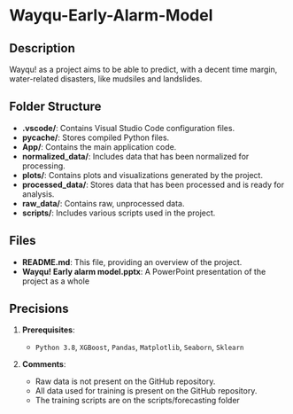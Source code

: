 # Wayqu-Early-Alarm-Model

## Description
Wayqu! as a project aims to be able to predict, with a decent time margin, water-related disasters, like mudsiles and landslides.

## Folder Structure
- **.vscode/**: Contains Visual Studio Code configuration files.
- **__pycache__/**: Stores compiled Python files.
- **App/**: Contains the main application code.
- **normalized_data/**: Includes data that has been normalized for processing.
- **plots/**: Contains plots and visualizations generated by the project.
- **processed_data/**: Stores data that has been processed and is ready for analysis.
- **raw_data/**: Contains raw, unprocessed data.
- **scripts/**: Includes various scripts used in the project.

## Files
- **README.md**: This file, providing an overview of the project.
- **Wayqu! Early alarm model.pptx**: A PowerPoint presentation of the project as a whole

## Precisions
1. **Prerequisites**: 
   - `Python 3.8`, `XGBoost`, `Pandas`, `Matplotlib`, `Seaborn`, `Sklearn`

2. **Comments**: 
   - Raw data is not present on the GitHub repository.
   - All data used for training is present on the GitHub repository.
   - The training scripts are on the scripts/forecasting folder
